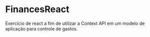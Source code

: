 # FinancesReact
Exercício de react a fim de utilizar a Context API em um modelo de aplicação para controle de gastos.
